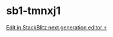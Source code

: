# sb1-tmnxj1

[Edit in StackBlitz next generation editor ⚡️](https://stackblitz.com/~/github.com/Kamarossi/sb1-tmnxj1)